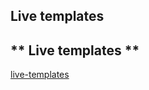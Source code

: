 ## Live templates

<!-- tabs:start -->

## ** Live templates **
[live-templates](live-templates.md ':include')

<!-- tabs:end -->


